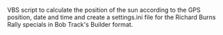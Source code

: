VBS script to calculate the position of the sun according to the GPS position, date and time and create a settings.ini file for the Richard Burns Rally specials in Bob Track's Builder format.
